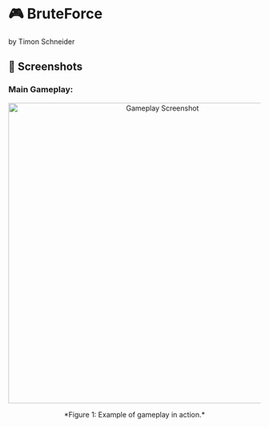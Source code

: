 # 🎮 **BruteForce** 
by Timon Schneider


## 📸 **Screenshots**
### Main Gameplay:

<div style="text-align: center;">
  <img src="gameplay.png" alt="Gameplay Screenshot" width="600">
  <p>*Figure 1: Example of gameplay in action.*</p>
</div>
